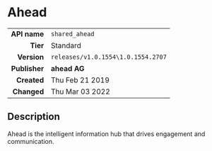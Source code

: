 # Ahead
| | |
|-:|-|
|**API name**|`shared_ahead`|
|**Tier**|Standard|
|**Version**|`releases/v1.0.1554\1.0.1554.2707`|
|**Publisher**|**ahead AG**|
|**Created**|Thu Feb 21 2019|
|**Changed**|Thu Mar 03 2022|

## Description
Ahead is the intelligent information hub that drives engagement and communication.​
